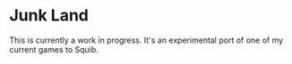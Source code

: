 Junk Land 
=========

This is currently a work in progress. It's an experimental port of one of my current games to Squib. 